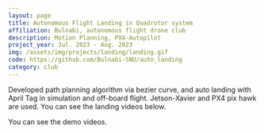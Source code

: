 ```yaml
---
layout: page
title: Autonomous Flight Landing in Quadrotor system
affiliation: Bulnabi, autonomous flight drone club
description: Motion Planning, PX4-Autopilot
project_year: Jul. 2023 - Aug. 2023
img: /assets/img/projects/landing/landing.gif
code: https://github.com/Bulnabi-SNU/auto_landing
category: club
---
```


Developed path planning algorithm via bezier curve, and auto landing with April Tag in simulation and off-board flight. Jetson-Xavier and PX4 pix hawk are used. You can see the landing videos below.

You can see the demo videos.

<div class="figure">
    <img class="three" src="{{ site.baseurl }}/assets/img/projects/landing/simul.mp4" alt="" title="simulation"/>
    <img class="two" src="{{ site.baseurl }}/assets/img/projects/landing/landing.mp4" alt="" title="on board"/>

</div>